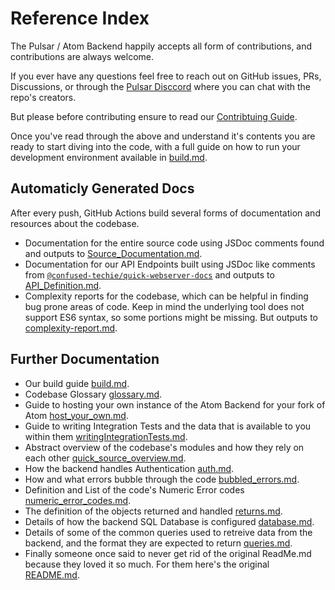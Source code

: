# Reference Index

The Pulsar / Atom Backend happily accepts all form of contributions, and contributions are always welcome.

If you ever have any questions feel free to reach out on GitHub issues, PRs, Discussions, or through the [Pulsar Disccord](https://discord.gg/7aEbB9dGRT) where you can chat with the repo's creators.

But please before contributing ensure to read our [Contribtuing Guide](../../CONTRIBUTING.md).

Once you've read through the above and understand it's contents you are ready to start diving into the code, with a full guide on how to run your development environment available in [build.md](../build.md).

## Automaticly Generated Docs

After every push, GitHub Actions build several forms of documentation and resources about the codebase.

* Documentation for the entire source code using JSDoc comments found and outputs to [Source_Documentation.md](./Source_Documentation.md).
* Documentation for our API Endpoints built using JSDoc like comments from [`@confused-techie/quick-webserver-docs`](https://www.npmjs.com/package/@confused-techie/quick-webserver-docs) and outputs to [API_Definition.md](./API_Definition.md).
* Complexity reports for the codebase, which can be helpful in finding bug prone areas of code. Keep in mind the underlying tool does not support ES6 syntax, so some portions might be missing. But outputs to [complexity-report.md](../resources/complexity-report.md).

## Further Documentation

* Our build guide [build.md](../build.md).
* Codebase Glossary [glossary.md](./glossary.md).
* Guide to hosting your own instance of the Atom Backend for your fork of Atom [host_your_own.md](../host_your_own.md).
* Guide to writing Integration Tests and the data that is available to you within them [writingIntegrationTests.md](../writingIntegrationTests.md).
* Abstract overview of the codebase's modules and how they rely on each other [quick_source_overview.md](/quick_source_overview.md).
* How the backend handles Authentication [auth.md](./auth.md).
* How and what errors bubble through the code [bubbled_errors.md](./bubbled_errors.md).
* Definition and List of the code's Numeric Error codes [numeric_error_codes.md](./numeric_error_codes.md).
* The definition of the objects returned and handled [returns.md](./returns.md).
* Details of how the backend SQL Database is configured [database.md](./database.md).
* Details of some of the common queries used to retreive data from the backend, and the format they are expected to return [queries.md](./queries.md).
* Finally someone once said to never get rid of the original ReadMe.md because they loved it so much. For them here's the original [README.md](../resources/ORIGINAL_README.md).
